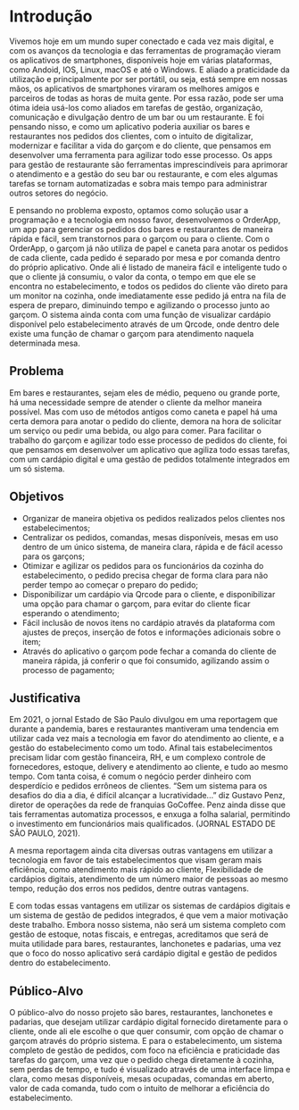 # Introdução

 Vivemos hoje em um mundo super conectado e cada vez mais digital, e com os avanços da tecnologia e das ferramentas de programação vieram os aplicativos de smartphones, disponíveis hoje em várias plataformas, como Andoid, IOS, Linux, macOS e até o Windows. E aliado a praticidade da utilização e principalmente por ser portátil, ou seja, está sempre em nossas mãos, os aplicativos de smartphones viraram os melhores amigos e parceiros de todas as horas de muita gente. Por essa razão, pode ser uma ótima ideia usá-los como aliados em tarefas de gestão, organização, comunicação e divulgação dentro de um bar ou um restaurante. E foi pensando nisso, e como um aplicativo poderia auxiliar os bares e restaurantes nos pedidos dos clientes, com o intuito de digitalizar, modernizar e facilitar a vida do garçom e do cliente, que pensamos em desenvolver uma ferramenta para agilizar todo esse processo. Os apps para gestão de restaurante são ferramentas imprescindíveis para aprimorar o atendimento e a gestão do seu bar ou restaurante, e com eles algumas tarefas se tornam automatizadas e sobra mais tempo para administrar outros setores do negócio. 

 E pensando no problema exposto, optamos como solução usar a programação e a tecnologia em nosso favor, desenvolvemos o OrderApp, um app para gerenciar os pedidos dos bares e restaurantes de maneira rápida e fácil, sem transtornos para o garçom ou para o cliente. Com o OrderApp, o garçom já não utiliza de papel e caneta para anotar os pedidos de cada cliente, cada pedido é separado por mesa e por comanda dentro do próprio aplicativo. Onde ali é listado de maneira fácil e inteligente tudo o que o cliente já consumiu, o valor da conta, o tempo em que ele se encontra no estabelecimento, e todos os pedidos do cliente vão direto para um monitor na cozinha, onde imediatamente esse pedido já entra na fila de espera de preparo, diminuindo tempo e agilizando o processo junto ao garçom. O sistema ainda conta com uma função de visualizar cardápio disponível pelo estabelecimento através de um Qrcode, onde dentro dele existe uma função de chamar o garçom para atendimento naquela determinada mesa.

## Problema

 Em bares e restaurantes, sejam eles de médio, pequeno ou grande porte, há uma necessidade sempre de atender o cliente da melhor maneira possível. Mas com uso de métodos antigos como caneta e papel há uma certa demora para anotar o pedido do cliente, demora na hora de solicitar um serviço ou pedir uma bebida, ou algo para comer. Para facilitar o trabalho do garçom e agilizar todo esse processo de pedidos do cliente, foi que pensamos em desenvolver um aplicativo que agiliza todo essas tarefas, com um cardápio digital e uma gestão de pedidos totalmente integrados em um só sistema. 

## Objetivos

* Organizar de maneira objetiva os pedidos realizados pelos clientes nos estabelecimentos;  
* Centralizar os pedidos, comandas, mesas disponíveis, mesas em uso dentro de um único sistema, de maneira clara, rápida e de fácil acesso para os garçons; 
* Otimizar e agilizar os pedidos para os funcionários da cozinha do estabelecimento, o pedido precisa chegar de forma clara para não perder tempo ao começar o preparo do pedido;  
* Disponibilizar um cardápio via Qrcode para o cliente, e disponibilizar uma opção para chamar o garçom, para evitar do cliente ficar esperando o atendimento;  
* Fácil inclusão de novos itens no cardápio através da plataforma com ajustes de preços, inserção de fotos e informações adicionais sobre o item; 
* Através do aplicativo o garçom pode fechar a comanda do cliente de maneira rápida, já conferir o que foi consumido, agilizando assim o processo de pagamento; 

## Justificativa

 Em 2021, o jornal Estado de São Paulo divulgou em uma reportagem que durante a pandemia, bares e restaurantes mantiveram uma tendencia em utilizar cada vez mais a tecnologia em favor do atendimento ao cliente, e a gestão do estabelecimento como um todo. Afinal tais estabelecimentos precisam lidar com gestão financeira, RH, e um complexo controle de fornecedores, estoque, delivery e atendimento ao cliente, e tudo ao mesmo tempo. Com tanta coisa, é comum o negócio perder dinheiro com desperdício e pedidos errôneos de clientes. “Sem um sistema para os desafios do dia a dia, é difícil alcançar a lucratividade...” diz Gustavo Penz, diretor de operações da rede de franquias GoCoffee. Penz ainda disse que tais ferramentas automatiza processos, e enxuga a folha salarial, permitindo o investimento em funcionários mais qualificados. (JORNAL ESTADO DE SÃO PAULO, 2021).  

 A mesma reportagem ainda cita diversas outras vantagens em utilizar a tecnologia em favor de tais estabelecimentos que visam geram mais eficiência, como atendimento mais rápido ao cliente, Flexibilidade de cardápios digitais, atendimento de um número maior de pessoas ao mesmo tempo, redução dos erros nos pedidos, dentre outras vantagens. 

 E com todas essas vantagens em utilizar os sistemas de cardápios digitais e um sistema de gestão de pedidos integrados, é que vem a maior motivação deste trabalho. Embora nosso sistema, não será um sistema completo com gestão de estoque, notas fiscais, e entregas, acreditamos que será de muita utilidade para bares, restaurantes, lanchonetes e padarias, uma vez que o foco do nosso aplicativo será cardápio digital e gestão de pedidos dentro do estabelecimento. 

## Público-Alvo

 O público-alvo do nosso projeto são bares, restaurantes, lanchonetes e padarias, que desejam utilizar cardápio digital fornecido diretamente para o cliente, onde ali ele escolhe o que quer consumir, com opção de chamar o garçom através do próprio sistema. E para o estabelecimento, um sistema completo de gestão de pedidos, com foco na eficiência e praticidade das tarefas do garçom, uma vez que o pedido chega diretamente à cozinha, sem perdas de tempo, e tudo é visualizado através de uma interface limpa e clara, como mesas disponíveis, mesas ocupadas, comandas em aberto, valor de cada comanda, tudo com o intuito de melhorar a eficiência do estabelecimento. 

